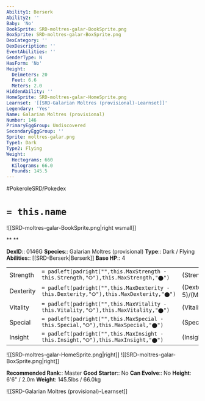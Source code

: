 ```yaml
---
Ability1: Berserk
Ability2: ''
Baby: 'No'
BookSprite: SRD-moltres-galar-BookSprite.png
BoxSprite: SRD-moltres-galar-BoxSprite.png
DexCategory: ''
DexDescription: ''
EventAbilities: ''
GenderType: N
HasForm: 'No'
Height:
  Deimeters: 20
  Feet: 6.6
  Meters: 2.0
HiddenAbility: ''
HomeSprite: SRD-moltres-galar-HomeSprite.png
Learnset: '[[SRD-Galarian Moltres (provisional)-Learnset]]'
Legendary: 'Yes'
Name: Galarian Moltres (provisional)
Number: 146
PrimaryEggGroup: Undiscovered
SecondaryEggGroup: ''
Sprite: moltres-galar.png
Type1: Dark
Type2: Flying
Weight:
  Hectograms: 660
  Kilograms: 66.0
  Pounds: 145.5
---
```


#PokeroleSRD/Pokedex

# `= this.name`

![[SRD-moltres-galar-BookSprite.png|right wsmall]]

**
**

**DexID**:: 0146G
**Species**:: Galarian Moltres (provisional)
**Type**:: Dark / Flying
**Abilities**:: [[SRD-Berserk|Berserk]]
**Base HP**:: 4

|           |                                                                                        |                                          |
| --------- | -------------------------------------------------------------------------------------- | ---------------------------------------- |
| Strength  | `= padleft(padright("",this.MaxStrength - this.Strength,"⭘"),this.MaxStrength,"⬤")`    | (Strength::5)/(MaxStrength::5)   |
| Dexterity | `= padleft(padright("",this.MaxDexterity - this.Dexterity,"⭘"),this.MaxDexterity,"⬤")` | (Dexterity:: 5)/(MaxDexterity::5) |
| Vitality  | `= padleft(padright("",this.MaxVitality - this.Vitality,"⭘"),this.MaxVitality,"⬤")`    | (Vitality::5)/(MaxVitality::5)   |
| Special   | `= padleft(padright("",this.MaxSpecial - this.Special,"⭘"),this.MaxSpecial,"⬤")`       | (Special::6)/(MaxSpecial::6)     |
| Insight   | `= padleft(padright("",this.MaxInsight - this.Insight,"⭘"),this.MaxInsight,"⬤")`       | (Insight::7)/(MaxInsight::7)     |

![[SRD-moltres-galar-HomeSprite.png|right]]
![[SRD-moltres-galar-BoxSprite.png|right]]

**Recommended Rank**:: Master
**Good Starter**:: No
**Can Evolve**:: No
**Height**: 6'6" / 2.0m
**Weight**: 145.5lbs / 66.0kg

![[SRD-Galarian Moltres (provisional)-Learnset]]